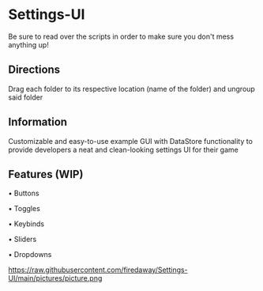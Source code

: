 # Settings-UI #
Be sure to read over the scripts in order to make sure you don't mess anything up!

## Directions ##
Drag each folder to its respective location (name of the folder) and ungroup said folder

## Information ##
Customizable and easy-to-use example GUI with DataStore functionality to provide developers  a neat and clean-looking settings UI for their game

## Features (WIP) ##
• Buttons

• Toggles

• Keybinds

• Sliders

• Dropdowns

https://raw.githubusercontent.com/firedaway/Settings-UI/main/pictures/picture.png
